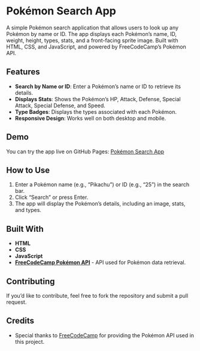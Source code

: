 # Pokémon Search App

A simple Pokémon search application that allows users to look up any Pokémon by name or ID. The app displays each Pokémon’s name, ID, weight, height, types, stats, and a front-facing sprite image. Built with HTML, CSS, and JavaScript, and powered by FreeCodeCamp’s Pokémon API.

## Features

- **Search by Name or ID**: Enter a Pokémon’s name or ID to retrieve its details.
- **Displays Stats**: Shows the Pokémon’s HP, Attack, Defense, Special Attack, Special Defense, and Speed.
- **Type Badges**: Displays the types associated with each Pokémon.
- **Responsive Design**: Works well on both desktop and mobile.

## Demo

You can try the app live on GitHub Pages: [Pokémon Search App](https://your-username.github.io/pokemon-search-app/)

## How to Use

1. Enter a Pokémon name (e.g., “Pikachu”) or ID (e.g., “25”) in the search bar.
2. Click “Search” or press Enter.
3. The app will display the Pokémon’s details, including an image, stats, and types.

## Built With

- **HTML**
- **CSS**
- **JavaScript**
- **[FreeCodeCamp Pokémon API](https://pokeapi.co/)** - API used for Pokémon data retrieval.

## Contributing

If you’d like to contribute, feel free to fork the repository and submit a pull request.

## Credits

- Special thanks to [FreeCodeCamp](https://freecodecamp.org) for providing the Pokémon API used in this project.
